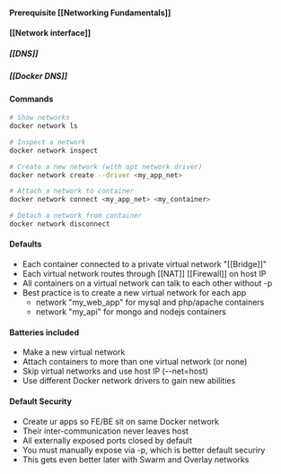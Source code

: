 
#### Prerequisite [[Networking Fundamentals]]
#### [[Network interface]]

##### [[DNS]]

##### [[Docker DNS]]

#### Commands
```bash
# Show networks
docker network ls

# Inspect a network
docker network inspect

# Create a new network (with opt network driver)
docker network create --driver <my_app_net>

# Attach a network to container
docker network connect <my_app_net> <my_container>

# Detach a network from container
docker network disconnect
```

#### Defaults
- Each container connected to a private virtual network "[[Bridge]]"
- Each virtual network routes through [[NAT]] [[Firewall]] on host IP
- All containers on a virtual network can talk to each other without -p
- Best practice is to create a new virtual network for each app
	- network "my_web_app" for mysql and php/apache containers
	- network "my_api" for mongo and nodejs containers

#### Batteries included
- Make a new virtual network
- Attach containers to more than one virtual network (or none) 
- Skip virtual networks and use host IP (--net=host)
- Use different Docker network drivers to gain new abilities

#### Default Security
- Create ur apps so FE/BE sit on same Docker network
- Their inter-communication never leaves host
- All externally exposed ports closed by default
- You must manually expose via -p, which is better default securiry
- This gets even better later with Swarm and Overlay networks